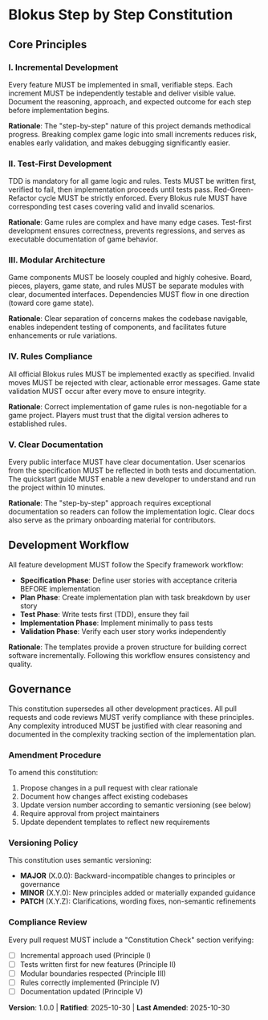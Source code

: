 <!--
SYNC IMPACT REPORT
Version change: NEW → 1.0.0 (initial ratification)
Modified principles: N/A (new constitution)
Added sections:
- Core Principles (I-V): Incremental Development, Test-First Development, Modular Architecture, Rules Compliance, Clear Documentation
- Development Workflow: Specifies framework workflow with phases
- Governance: Amendment procedure, versioning policy, compliance review requirements
Removed sections: N/A
Templates updated: ✅ /root/blokus-step-by-step/.specify/templates/plan-template.md (Constitution Check gates populated)
Follow-up TODOs: None
-->

# Blokus Step by Step Constitution

## Core Principles

### I. Incremental Development
Every feature MUST be implemented in small, verifiable steps. Each increment MUST be independently testable and deliver visible value. Document the reasoning, approach, and expected outcome for each step before implementation begins.

**Rationale**: The "step-by-step" nature of this project demands methodical progress. Breaking complex game logic into small increments reduces risk, enables early validation, and makes debugging significantly easier.

### II. Test-First Development
TDD is mandatory for all game logic and rules. Tests MUST be written first, verified to fail, then implementation proceeds until tests pass. Red-Green-Refactor cycle MUST be strictly enforced. Every Blokus rule MUST have corresponding test cases covering valid and invalid scenarios.

**Rationale**: Game rules are complex and have many edge cases. Test-first development ensures correctness, prevents regressions, and serves as executable documentation of game behavior.

### III. Modular Architecture
Game components MUST be loosely coupled and highly cohesive. Board, pieces, players, game state, and rules MUST be separate modules with clear, documented interfaces. Dependencies MUST flow in one direction (toward core game state).

**Rationale**: Clear separation of concerns makes the codebase navigable, enables independent testing of components, and facilitates future enhancements or rule variations.

### IV. Rules Compliance
All official Blokus rules MUST be implemented exactly as specified. Invalid moves MUST be rejected with clear, actionable error messages. Game state validation MUST occur after every move to ensure integrity.

**Rationale**: Correct implementation of game rules is non-negotiable for a game project. Players must trust that the digital version adheres to established rules.

### V. Clear Documentation
Every public interface MUST have clear documentation. User scenarios from the specification MUST be reflected in both tests and documentation. The quickstart guide MUST enable a new developer to understand and run the project within 10 minutes.

**Rationale**: The "step-by-step" approach requires exceptional documentation so readers can follow the implementation logic. Clear docs also serve as the primary onboarding material for contributors.

## Development Workflow

All feature development MUST follow the Specify framework workflow:

- **Specification Phase**: Define user stories with acceptance criteria BEFORE implementation
- **Plan Phase**: Create implementation plan with task breakdown by user story
- **Test Phase**: Write tests first (TDD), ensure they fail
- **Implementation Phase**: Implement minimally to pass tests
- **Validation Phase**: Verify each user story works independently

**Rationale**: The templates provide a proven structure for building correct software incrementally. Following this workflow ensures consistency and quality.

## Governance

This constitution supersedes all other development practices. All pull requests and code reviews MUST verify compliance with these principles. Any complexity introduced MUST be justified with clear reasoning and documented in the complexity tracking section of the implementation plan.

### Amendment Procedure

To amend this constitution:
1. Propose changes in a pull request with clear rationale
2. Document how changes affect existing codebases
3. Update version number according to semantic versioning (see below)
4. Require approval from project maintainers
5. Update dependent templates to reflect new requirements

### Versioning Policy

This constitution uses semantic versioning:
- **MAJOR** (X.0.0): Backward-incompatible changes to principles or governance
- **MINOR** (X.Y.0): New principles added or materially expanded guidance
- **PATCH** (X.Y.Z): Clarifications, wording fixes, non-semantic refinements

### Compliance Review

Every pull request MUST include a "Constitution Check" section verifying:
- [ ] Incremental approach used (Principle I)
- [ ] Tests written first for new features (Principle II)
- [ ] Modular boundaries respected (Principle III)
- [ ] Rules correctly implemented (Principle IV)
- [ ] Documentation updated (Principle V)

**Version**: 1.0.0 | **Ratified**: 2025-10-30 | **Last Amended**: 2025-10-30